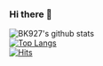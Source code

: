 ### Hi there 👋
![BK927's github stats](https://github-readme-stats.vercel.app/api?username=BK927&show_icons=true)</br>
[![Top Langs](https://github-readme-stats.vercel.app/api/top-langs/?username=BK927&langs_count=8)](https://github.com/BK927/github-readme-stats)</br>
[![Hits](https://hits.seeyoufarm.com/api/count/incr/badge.svg?url=https%3A%2F%2Fgithub.com%2FBK927&count_bg=%2379C83D&title_bg=%23555555&icon=&icon_color=%23E7E7E7&title=hits&edge_flat=false)](https://hits.seeyoufarm.com)
